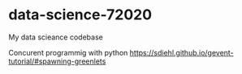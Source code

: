 # data-science-72020
My data scieance codebase

Concurent programmig with python 
https://sdiehl.github.io/gevent-tutorial/#spawning-greenlets

